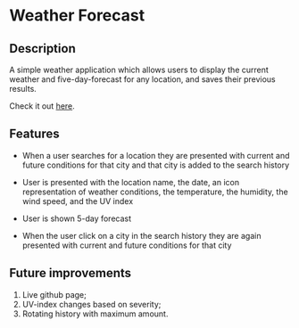 # Weather Forecast

## Description

A simple weather application which allows users to display the current weather and five-day-forecast for any location, and saves their previous results.

Check it out [here](https://jordanlrothwell.github.io/weatherApp/).

## Features

- When a user searches for a location they are presented with current and future conditions for that city and that city is added to the search history

- User is presented with the location name, the date, an icon representation of weather conditions, the temperature, the humidity, the wind speed, and the UV index

- User is shown 5-day forecast

- When the user click on a city in the search history they are again presented with current and future conditions for that city

## Future improvements

1. Live github page;
2. UV-index changes based on severity;
3. Rotating history with maximum amount.